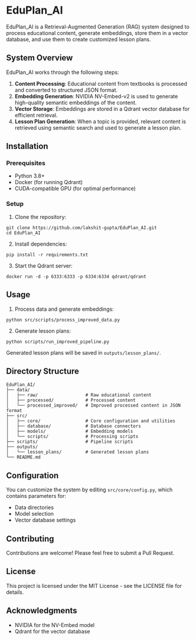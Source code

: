 # EduPlan_AI

EduPlan_AI is a Retrieval-Augmented Generation (RAG) system designed to process educational content, generate embeddings, store them in a vector database, and use them to create customized lesson plans.

## System Overview

EduPlan_AI works through the following steps:

1. **Content Processing**: Educational content from textbooks is processed and converted to structured JSON format.
2. **Embedding Generation**: NVIDIA NV-Embed-v2 is used to generate high-quality semantic embeddings of the content.
3. **Vector Storage**: Embeddings are stored in a Qdrant vector database for efficient retrieval.
4. **Lesson Plan Generation**: When a topic is provided, relevant content is retrieved using semantic search and used to generate a lesson plan.

## Installation

### Prerequisites

- Python 3.8+
- Docker (for running Qdrant)
- CUDA-compatible GPU (for optimal performance)

### Setup

1. Clone the repository:
```
git clone https://github.com/lakshit-gupta/EduPlan_AI.git
cd EduPlan_AI
```

2. Install dependencies:
```
pip install -r requirements.txt
```

3. Start the Qdrant server:
```
docker run -d -p 6333:6333 -p 6334:6334 qdrant/qdrant
```

## Usage

1. Process data and generate embeddings:
```
python src/scripts/process_improved_data.py
```

2. Generate lesson plans:
```
python scripts/run_improved_pipeline.py
```

Generated lesson plans will be saved in `outputs/lesson_plans/`.

## Directory Structure

```
EduPlan_AI/
├── data/
│   ├── raw/                  # Raw educational content
│   ├── processed/            # Processed content
│   └── processed_improved/   # Improved processed content in JSON format
├── src/
│   ├── core/                 # Core configuration and utilities
│   ├── database/             # Database connectors
│   ├── models/               # Embedding models
│   └── scripts/              # Processing scripts
├── scripts/                  # Pipeline scripts
├── outputs/
│   └── lesson_plans/         # Generated lesson plans
└── README.md
```

## Configuration

You can customize the system by editing `src/core/config.py`, which contains parameters for:

- Data directories
- Model selection
- Vector database settings

## Contributing

Contributions are welcome! Please feel free to submit a Pull Request.

## License

This project is licensed under the MIT License - see the LICENSE file for details.

## Acknowledgments

- NVIDIA for the NV-Embed model
- Qdrant for the vector database

